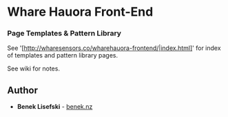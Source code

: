 # Whare Hauora Front-End
### Page Templates & Pattern Library

See '[http://wharesensors.co/wharehauora-frontend/|index.html]' for index of templates and pattern library pages.

See wiki for notes.

## Author

* **Benek Lisefski** - [benek.nz](https://benek.nz)
